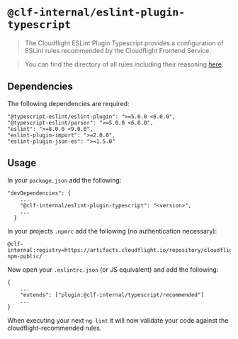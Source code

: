 # `@clf-internal/eslint-plugin-typescript`

> The Cloudflight ESLint Plugin Typescript provides a configuration of ESLint rules recommended by the Cloudflight Frontend Service.

> You can find the directory of all rules including their reasoning [here](src/configs/recommended-typescript/rules).

## Dependencies

The following dependencies are required:

```
"@typescript-eslint/eslint-plugin": ">=5.0.0 <6.0.0",
"@typescript-eslint/parser": ">=5.0.0 <6.0.0",
"eslint": ">=8.0.0 <9.0.0",
"eslint-plugin-import": ">=2.0.0",
"eslint-plugin-json-es": ">=1.5.0"
```

## Usage

In your `package.json` add the following:

```
"devDependencies": {
    ...
    "@clf-internal/eslint-plugin-typescript": "<version>",
    ...
  }
```

In your projects `.npmrc` add the following (no authentication necessary):

```
@clf-internal:registry=https://artifacts.cloudflight.io/repository/cloudflight-npm-public/
```

Now open your `.eslintrc.json` (or JS equivalent) and add the following:

```
{
    ...
    "extends": ["plugin:@clf-internal/typescript/recommended"]
    ...
}
```

When executing your next `ng lint` it will now validate your code against the cloudflight-recommended rules.
